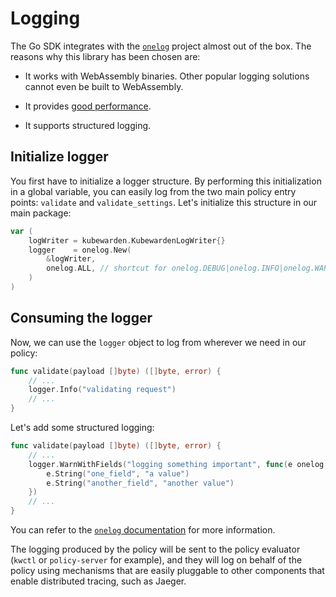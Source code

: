 # Logging

The Go SDK integrates with the [`onelog`](https://github.com/francoispqt/onelog) project almost out
of the box. The reasons why this library has been chosen are:

- It works with WebAssembly binaries. Other popular logging solutions cannot even be built to
  WebAssembly.

- It provides [good performance](https://github.com/francoispqt/onelog#benchmarks).

- It supports structured logging.

## Initialize logger

You first have to initialize a logger structure. By performing this initialization in a global
variable, you can easily log from the two main policy entry points: `validate` and
`validate_settings`. Let's initialize this structure in our main package:

```go
var (
	logWriter = kubewarden.KubewardenLogWriter{}
	logger    = onelog.New(
		&logWriter,
		onelog.ALL, // shortcut for onelog.DEBUG|onelog.INFO|onelog.WARN|onelog.ERROR|onelog.FATAL
	)
)
```

## Consuming the logger

Now, we can use the `logger` object to log from wherever we need in our policy:

```go
func validate(payload []byte) ([]byte, error) {
	// ...
	logger.Info("validating request")
	// ...
}
```
Let's add some structured logging:

```go
func validate(payload []byte) ([]byte, error) {
	// ...
	logger.WarnWithFields("logging something important", func(e onelog.Entry) {
		e.String("one_field", "a value")
		e.String("another_field", "another value")
	})
	// ...
}
```

You can refer to the [`onelog`
documentation](https://pkg.go.dev/github.com/francoispqt/onelog?utm_source=godoc) for more
information.

The logging produced by the policy will be sent to the policy evaluator (`kwctl` or `policy-server`
for example), and they will log on behalf of the policy using mechanisms that are easily pluggable
to other components that enable distributed tracing, such as Jaeger.